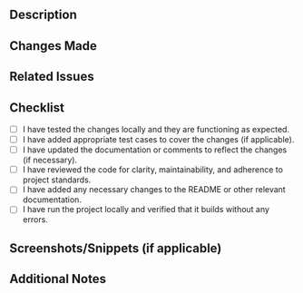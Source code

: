 ## Description

<!-- Briefly describe the purpose of this pull request -->

## Changes Made

<!-- Provide a detailed description of the changes made in this pull request -->

## Related Issues

<!-- List any related issues or tickets that are addressed by this pull request (e.g., Fixes #123, Resolves #456) -->

## Checklist

- [ ] I have tested the changes locally and they are functioning as expected.
- [ ] I have added appropriate test cases to cover the changes (if applicable).
- [ ] I have updated the documentation or comments to reflect the changes (if necessary).
- [ ] I have reviewed the code for clarity, maintainability, and adherence to project standards.
- [ ] I have added any necessary changes to the README or other relevant documentation.
- [ ] I have run the project locally and verified that it builds without any errors.

## Screenshots/Snippets (if applicable)

<!-- Add any relevant screenshots to showcase the changes made (if applicable) -->

## Additional Notes

<!-- Add any additional information or notes that may be helpful for reviewers -->

